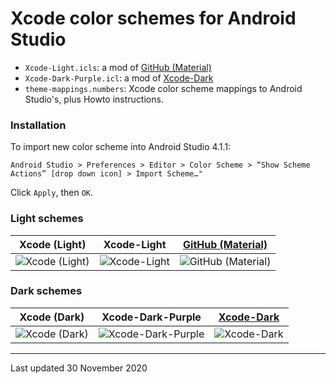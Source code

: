 # Xcode color schemes for Android Studio

- `Xcode-Light.icls`: a mod of [GitHub (Material)](https://plugins.jetbrains.com/plugin/8006-material-theme-ui)
- `Xcode-Dark-Purple.icl`: a mod of [Xcode-Dark](https://plugins.jetbrains.com/plugin/13106-xcode-dark-theme)
- `theme-mappings.numbers`: Xcode color scheme mappings to Android Studio's, plus Howto instructions.

### Installation

To import new color scheme into Android Studio 4.1.1:

`Android Studio > Preferences > Editor > Color Scheme > “Show Scheme Actions” [drop down icon] > Import Scheme…"`

Click `Apply`, then `OK`.

### Light schemes

| Xcode (Light) | Xcode-Light | [GitHub (Material)](https://plugins.jetbrains.com/plugin/8006-material-theme-ui) |
|:-------------:|:----------------------------:|:----------------------------------:|
|![Xcode (Light)](https://eecs441.eecs.umich.edu/img/theme-mapping/XcodeLight.png)|![Xcode-Light](https://eecs441.eecs.umich.edu/img/theme-mapping/Xcode-Light.png)|![GitHub (Material)](https://eecs441.eecs.umich.edu/img/theme-mapping/GitHub-Material.png)

### Dark schemes

| Xcode (Dark) | Xcode-Dark-Purple | [Xcode-Dark](https://plugins.jetbrains.com/plugin/13106-xcode-dark-theme) |
|:-------------:|:----------------------------------:|:----------------------------------:|
|![Xcode (Dark)](https://eecs441.eecs.umich.edu/img/theme-mapping/XcodeDark.png)|![Xcode-Dark-Purple](https://eecs441.eecs.umich.edu/img/theme-mapping/Xcode-Dark-Purple.png)|![Xcode-Dark](https://eecs441.eecs.umich.edu/img/theme-mapping/Xcode-Dark.png)

<hr>
Last updated 30 November 2020

